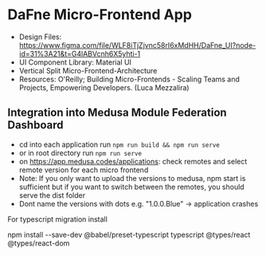 # DaFne Micro-Frontend App

- Design Files: https://www.figma.com/file/WLF8iTjZjvnc58rI6xMdHH/DaFne_UI?node-id=31%3A21&t=G4lABVcnh6X5yhti-1
- UI Component Library: Material UI
- Vertical Split Micro-Frontend-Architecture 
- Resources: O'Reilly; Building Micro-Frontends - Scaling Teams and Projects, Empowering Developers. (Luca Mezzalira)


## Integration into Medusa Module Federation Dashboard

- cd into each application run `npm run build && npm run serve`
- or in root directory run `npm run serve`
- on https://app.medusa.codes/applications: check remotes and select remote version for each micro frontend
- Note: If you only want to upload the versions to medusa, npm start is sufficient but if you want to switch between the remotes, you should serve the dist folder
- Dont name the versions with dots e.g. "1.0.0.Blue" -> application crashes

For typescript migration install 

npm install --save-dev @babel/preset-typescript typescript @types/react @types/react-dom